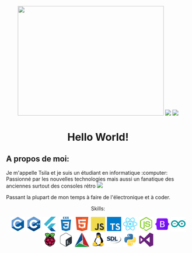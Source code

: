 <div>
  <div align="center" id="header">
    <img src="https://media.giphy.com/media/mFDWuDppjQJjite6FS/giphy.gif" height="300" width="400" />
    <img src="https://media.giphy.com/media/l4Ki0CcXbciFPoC2s/giphy.gif" height="300"/>
    <img src="https://media.giphy.com/media/3o7WTB4o4D0O9IQVQ4/giphy.gif" height="300"/>
    <h1>Hello World!</h1>
  </div>
  <div>
    <h2>A propos de moi:</h2>
    <p>Je m'appelle Tsila et je suis un étudiant en informatique :computer: Passionné par les nouvelles technologies mais aussi un fanatique des anciennes surtout des consoles rétro <img src="https://media.giphy.com/media/X0YaOnH9knblm/giphy.gif"  width="20" /></p>
    <p>Passant la plupart de mon temps à faire de l'électronique et à coder.</p>
  </div>
  <div align="center">
    <p>Skills:</p>
    <img src="https://github.com/devicons/devicon/blob/master/icons/c/c-original.svg" titile="c" width="40" heigth="40"/>
    <img src="https://github.com/devicons/devicon/blob/master/icons/cplusplus/cplusplus-original.svg" titile="cplusplus" width="40" heigth="40"/>
    <img src="https://github.com/devicons/devicon/blob/master/icons/flutter/flutter-original.svg" title="Flutter" alt="Flutter" width="40" height="40"/>
    <img src="https://github.com/devicons/devicon/blob/master/icons/css3/css3-plain-wordmark.svg"  title="CSS3" alt="CSS" width="40" height="40"/>
    <img src="https://github.com/devicons/devicon/blob/master/icons/html5/html5-original.svg" title="HTML5" alt="HTML" width="40" height="40"/>
    <img src="https://github.com/devicons/devicon/blob/master/icons/javascript/javascript-original.svg" title="JavaScript" alt="JavaScript" width="40" height="40"/>  
    <img src="https://github.com/devicons/devicon/blob/master/icons/typescript/typescript-original.svg" title="TypeScript" alt="TypeScript" width="40" height="40"/>
    <img src="https://github.com/devicons/devicon/blob/master/icons/react/react-original.svg" title="React" alt="React" width="40" height="40"/>
    <img src="https://github.com/devicons/devicon/blob/master/icons/nodejs/nodejs-original.svg" title="Nodejs" alt="Nodejs" width="40" height="40"/>
    <img src="https://github.com/devicons/devicon/blob/master/icons/bootstrap/bootstrap-original.svg" title="Bootstrap" alt="Bootstrap" width="40" heigth="40"/>
    <img src="https://github.com/devicons/devicon/blob/master/icons/arduino/arduino-original.svg" titile="Arduino" alt="Arduino" width="40" height="40"/>
    <img src="https://github.com/devicons/devicon/blob/master/icons/raspberrypi/raspberrypi-original.svg" title="RaspberryPi" alt="RaspberryPi" width="40" height="40"/>
    <img src="https://github.com/devicons/devicon/blob/master/icons/bash/bash-plain.svg" title="Bash" alt="Bash" width="40" heigth="40"/>
    <img src="https://github.com/devicons/devicon/blob/master/icons/cmake/cmake-original.svg" title="Cmake" alt="Cmake" width="40" heigth="40"/>
    <img src="https://github.com/devicons/devicon/blob/master/icons/linux/linux-original.svg" title="Linux" alt="Linux" width="40" heigth="40"/>
    <img src="https://github.com/devicons/devicon/blob/master/icons/sdl/sdl-original.svg" title="SDL" alt="SDL" width="40" heigth="40"/>
    <img src="https://github.com/devicons/devicon/blob/master/icons/python/python-original.svg" title="Python" alt="Python" width="40" heigth="40"/>
    <img src="https://github.com/devicons/devicon/blob/master/icons/visualstudio/visualstudio-plain.svg" title="Visualstudio" alt="Visualstudio" width="40" heigth="40"/>
  </div>
</div>
